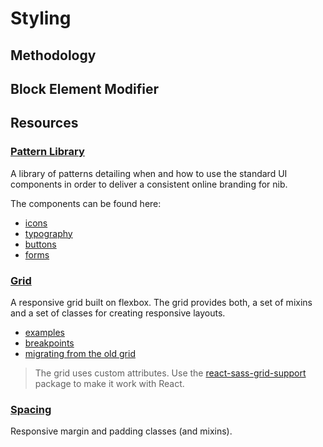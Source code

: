 # Styling

## Methodology

## Block Element Modifier

## Resources

### [Pattern Library](https://nib-pattern-library.firebaseapp.com/)

A library of patterns detailing when and how to use the standard UI components in order to deliver a consistent online branding for nib.

The components can be found here:

- [icons](https://github.com/nib-styles/v2-icons)
- [typography](https://github.com/nib-styles/v2-typography)
- [buttons](https://github.com/nib-styles/v2-buttons)
- [forms](https://github.com/nib-styles/react-form)

### [Grid](https://github.com/nib-styles/sass-grid)

A responsive grid built on flexbox. The grid provides both, a set of mixins and a set of classes for creating
responsive layouts.

- [examples](http://digitaledgeit.github.io/sass-grid/example/example.html)
- [breakpoints](https://github.com/nib-styles/sass-breakpoints#breakpoints)
- [migrating from the old grid](../appendix/migrating-from-the-old-grid.md)

> The grid uses custom attributes. Use the [react-sass-grid-support](https://github.com/nib-components/react-sass-grid-support)
package to make it work with React.

### [Spacing](https://github.com/nib-styles/sass-spacing)

Responsive margin and padding classes (and mixins).
